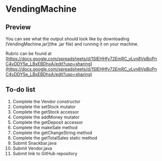 # VendingMachine

## Preview
You can see what the output should look like by downloading [VendingMachine.jar](the .jar file) and running it on your machine.


Rubric can be found at [https://docs.google.com/spreadsheets/d/1SlEHHfy72EmRC_vLvn8VpBoPnC4vDDY5e_LBxEBDhxA/edit?usp=sharing](https://docs.google.com/spreadsheets/d/1SlEHHfy72EmRC_vLvn8VpBoPnC4vDDY5e_LBxEBDhxA/edit?usp=sharing)

## To-do list
1. Complete the Vendor constructor
2. Complete the setStock mutator
3. Complete the getStock accessor
4. Complete the addMoney mutator
5. Complete the getDeposit accessor
6. Complete the makeSale method
7. Complete the getChangeString method
8. Complete the getTotalSales static method
9. Submit Snackbar.java
10. Submit Vendor.java
11. Submit link to GitHub repository
